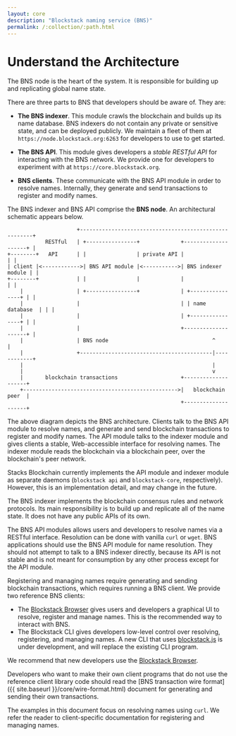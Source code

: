 ```yaml
---
layout: core
description: "Blockstack naming service (BNS)"
permalink: /:collection/:path.html
---
```

# Understand the Architecture

The BNS node is the heart of the system.  It is responsible for building up
and replicating global name state.

There are three parts to BNS that developers should be aware of.  They are:

* **The BNS indexer**.  This module crawls the blockchain and builds
  up its name database.  BNS indexers do not contain any private or sensitive
state, and can be deployed publicly.  We maintain a fleet of them at
`https://node.blockstack.org:6263` for developers to use to get started.

* **The BNS API**.  This module gives
  developers a *stable RESTful API* for interacting with the BNS network.
We provide one for developers to experiment with at `https://core.blockstack.org`.

* **BNS clients**.  These communicate with the BNS API module in order to
  resolve names.  Internally, they generate and send transactions to register
and modify names.

The BNS indexer and BNS API comprise the **BNS node**.  An architectural schematic appears below.

```
                      +-------------------------------------------------------+
            RESTful   | +----------------+             +--------------------+ |
+--------+   API      | |                | private API |                    | |
| client |<------------>| BNS API module |<----------->| BNS indexer module | |
+--------+            | |                |             |                    | |
    |                 | +----------------+             | +----------------+ | |
    |                 |                                | | name database  | | |
    |                 |                                | +----------------+ | |
    |                 |                                +--------------------+ |
    |                 | BNS node                                 ^            |
    |                 +------------------------------------------|------------+
    |                                                            |
    |                                                            v
    |       blockchain transactions                    +--------------------+
    +------------------------------------------------->|   blockchain peer  |
                                                       +--------------------+
```

The above diagram depicts the BNS architecture.  Clients talk to the BNS API module to resolve names, and generate and send blockchain transactions to register and modify names.   The API module talks to the indexer module and gives clients a stable, Web-accessible interface for resolving names.  The indexer module reads the blockchain via a blockchain peer, over the blockchain's peer network.

Stacks Blockchain currently implements the API module and indexer module as separate
daemons (`blockstack api` and `blockstack-core`, respectively).  However, this
is an implementation detail, and may change in the future.


The BNS indexer implements the blockchain consensus rules and network protocols.
Its main responsibility is to build up and replicate all of the name state.  It does
not have any public APIs of its own.

The BNS API modules allows users and developers to resolve names via a RESTful
interface.  Resolution can be done with vanilla `curl` or `wget`.
BNS applications should use the BNS API module for name resolution.
They should not attempt to talk to a BNS indexer directly, because its API is not stable and is not meant
for consumption by any other process except for the API module.

Registering and managing names require generating and sending blockchain
transactions, which requires running a BNS client.  We provide two reference
BNS clients:

* The [Blockstack Browser](https://github.com/blockstack/blockstack-browser) gives users
and developers a graphical UI to resolve, register and manage names.  This is the recommended
way to interact with BNS.
* The Blockstack CLI gives developers low-level
control over resolving, registering, and managing names.
A new CLI that uses [blockstack.js](https://github.com/blockstack/blockstack.js)
is under development, and will replace the existing CLI program.

We recommend that new developers use the [Blockstack
Browser](https://github.com/blockstack/blockstack-browser).

Developers who want to make their own client programs that do not use
the reference client library code should read the
[BNS transaction wire format]({{ site.baseurl }}/core/wire-format.html) document for generating and
sending their own transactions.

The examples in this document focus on resolving names using `curl`.  We refer
the reader to client-specific documentation for registering and managing names.
